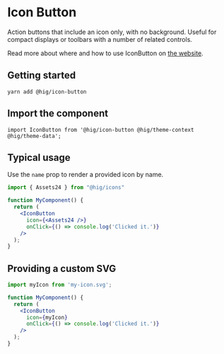 # Icon Button

Action buttons that include an icon only, with no background. Useful for compact displays or toolbars with a number of related controls.

Read more about where and how to use IconButton on [the website](https://hig.autodesk.com/web/components/buttons).

## Getting started

```
yarn add @hig/icon-button
```

## Import the component

```
import IconButton from '@hig/icon-button @hig/theme-context @hig/theme-data';
```

## Typical usage

Use the `name` prop to render a provided icon by name.

```jsx
import { Assets24 } from "@hig/icons"

function MyComponent() {
  return (
    <IconButton
      icon={<Assets24 />}
      onClick={() => console.log('Clicked it.')}
    />
  );
}
```

## Providing a custom SVG

```jsx
import myIcon from 'my-icon.svg';

function MyComponent() {
  return (
    <IconButton
      icon={myIcon}
      onClick={() => console.log('Clicked it.')}
    />
  );
}
```
